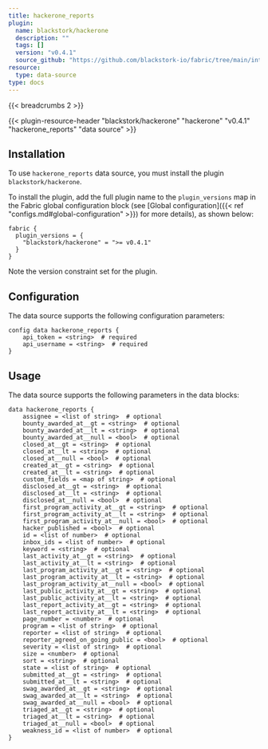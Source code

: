 ```yaml
---
title: hackerone_reports
plugin:
  name: blackstork/hackerone
  description: ""
  tags: []
  version: "v0.4.1"
  source_github: "https://github.com/blackstork-io/fabric/tree/main/internal/hackerone/"
resource:
  type: data-source
type: docs
---
```


{{< breadcrumbs 2 >}}

{{< plugin-resource-header "blackstork/hackerone" "hackerone" "v0.4.1" "hackerone_reports" "data source" >}}

## Installation

To use `hackerone_reports` data source, you must install the plugin `blackstork/hackerone`.

To install the plugin, add the full plugin name to the `plugin_versions` map in the Fabric global configuration block (see [Global configuration]({{< ref "configs.md#global-configuration" >}}) for more details), as shown below:

```hcl
fabric {
  plugin_versions = {
    "blackstork/hackerone" = ">= v0.4.1"
  }
}
```

Note the version constraint set for the plugin.

## Configuration

The data source supports the following configuration parameters:

```hcl
config data hackerone_reports {
    api_token = <string>  # required
    api_username = <string>  # required
}
```

## Usage

The data source supports the following parameters in the data blocks:

```hcl
data hackerone_reports {
    assignee = <list of string>  # optional
    bounty_awarded_at__gt = <string>  # optional
    bounty_awarded_at__lt = <string>  # optional
    bounty_awarded_at__null = <bool>  # optional
    closed_at__gt = <string>  # optional
    closed_at__lt = <string>  # optional
    closed_at__null = <bool>  # optional
    created_at__gt = <string>  # optional
    created_at__lt = <string>  # optional
    custom_fields = <map of string>  # optional
    disclosed_at__gt = <string>  # optional
    disclosed_at__lt = <string>  # optional
    disclosed_at__null = <bool>  # optional
    first_program_activity_at__gt = <string>  # optional
    first_program_activity_at__lt = <string>  # optional
    first_program_activity_at__null = <bool>  # optional
    hacker_published = <bool>  # optional
    id = <list of number>  # optional
    inbox_ids = <list of number>  # optional
    keyword = <string>  # optional
    last_activity_at__gt = <string>  # optional
    last_activity_at__lt = <string>  # optional
    last_program_activity_at__gt = <string>  # optional
    last_program_activity_at__lt = <string>  # optional
    last_program_activity_at__null = <bool>  # optional
    last_public_activity_at__gt = <string>  # optional
    last_public_activity_at__lt = <string>  # optional
    last_report_activity_at__gt = <string>  # optional
    last_report_activity_at__lt = <string>  # optional
    page_number = <number>  # optional
    program = <list of string>  # optional
    reporter = <list of string>  # optional
    reporter_agreed_on_going_public = <bool>  # optional
    severity = <list of string>  # optional
    size = <number>  # optional
    sort = <string>  # optional
    state = <list of string>  # optional
    submitted_at__gt = <string>  # optional
    submitted_at__lt = <string>  # optional
    swag_awarded_at__gt = <string>  # optional
    swag_awarded_at__lt = <string>  # optional
    swag_awarded_at__null = <bool>  # optional
    triaged_at__gt = <string>  # optional
    triaged_at__lt = <string>  # optional
    triaged_at__null = <bool>  # optional
    weakness_id = <list of number>  # optional
}
```